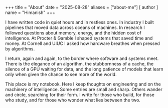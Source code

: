 +++
title = "About"
date = "2025-08-28"
aliases = ["about-me"]
[ author ]
  name = "Himanish"
+++

I have written code in quiet hours and in restless ones. In industry I built pipelines that moved data across oceans of machines. In research I followed questions about memory, energy, and the hidden cost of intelligence. At Procter & Gamble I shaped systems that saved time and money. At Cornell and UIUC I asked how hardware breathes when pressed by algorithms.

I return, again and again, to the border where software and systems meet. There is the elegance of an algorithm, the stubbornness of a cache, the silence of a GPU waiting for data, and the long patience of models that learn only when given the chance to see more of the world.

This place is my notebook. Here I keep thoughts on engineering and on the machinery of intelligence. Some entries are small and sharp. Others wander and circle, searching for their form. I write for those who build, for those who study, and for those who wonder what lies between the two.
